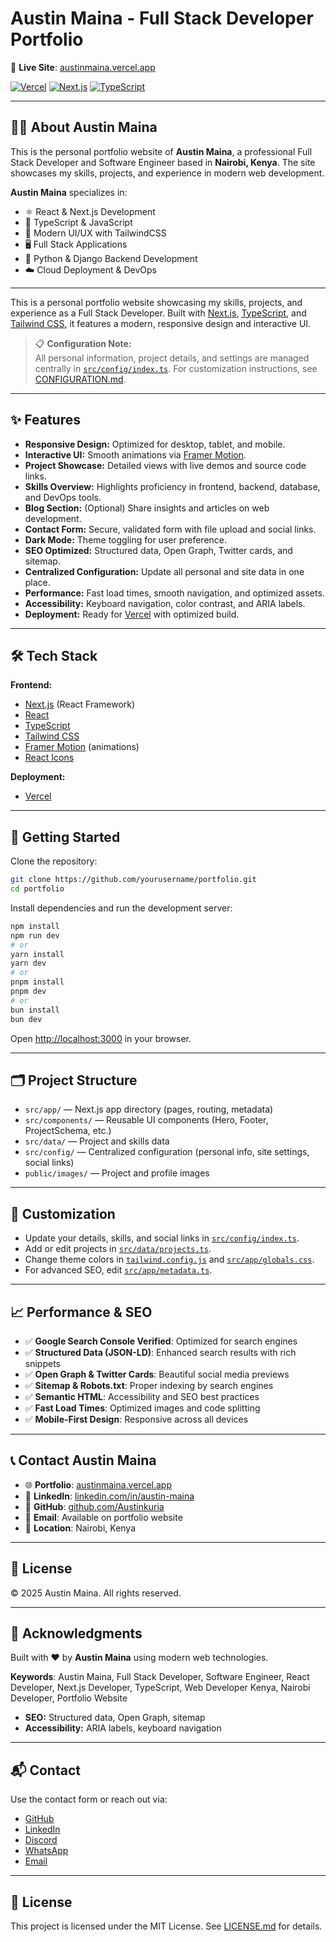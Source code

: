 # Austin Maina - Full Stack Developer Portfolio

🚀 **Live Site**: [austinmaina.vercel.app](https://austinmaina.vercel.app)

[![Vercel](https://img.shields.io/badge/Deployed%20on-Vercel-black?style=for-the-badge&logo=vercel)](https://austinmaina.vercel.app)
[![Next.js](https://img.shields.io/badge/Next.js-14-black?style=for-the-badge&logo=next.js)](https://nextjs.org/)
[![TypeScript](https://img.shields.io/badge/TypeScript-blue?style=for-the-badge&logo=typescript)](https://www.typescriptlang.org/)

---

## 👨‍💻 About Austin Maina

This is the personal portfolio website of **Austin Maina**, a professional Full Stack Developer and Software Engineer based in **Nairobi, Kenya**. The site showcases my skills, projects, and experience in modern web development.

**Austin Maina** specializes in:
- ⚛️ React & Next.js Development
- 📘 TypeScript & JavaScript
- 🎨 Modern UI/UX with TailwindCSS
- 🖥️ Full Stack Applications
- 🐍 Python & Django Backend Development
- ☁️ Cloud Deployment & DevOps

---

This is a personal portfolio website showcasing my skills, projects, and experience as a Full Stack Developer. Built with [Next.js](https://nextjs.org), [TypeScript](https://www.typescriptlang.org/), and [Tailwind CSS](https://tailwindcss.com/), it features a modern, responsive design and interactive UI.

> 📋 **Configuration Note:**  
All personal information, project details, and settings are managed centrally in [`src/config/index.ts`](src/config/index.ts). For customization instructions, see [CONFIGURATION.md](CONFIGURATION.md).

---

## ✨ Features

- **Responsive Design:** Optimized for desktop, tablet, and mobile.
- **Interactive UI:** Smooth animations via [Framer Motion](https://www.framer.com/motion/).
- **Project Showcase:** Detailed views with live demos and source code links.
- **Skills Overview:** Highlights proficiency in frontend, backend, database, and DevOps tools.
- **Blog Section:** (Optional) Share insights and articles on web development.
- **Contact Form:** Secure, validated form with file upload and social links.
- **Dark Mode:** Theme toggling for user preference.
- **SEO Optimized:** Structured data, Open Graph, Twitter cards, and sitemap.
- **Centralized Configuration:** Update all personal and site data in one place.
- **Performance:** Fast load times, smooth navigation, and optimized assets.
- **Accessibility:** Keyboard navigation, color contrast, and ARIA labels.
- **Deployment:** Ready for [Vercel](https://vercel.com/) with optimized build.

---

## 🛠️ Tech Stack

**Frontend:**
- [Next.js](https://nextjs.org/) (React Framework)
- [React](https://reactjs.org/)
- [TypeScript](https://www.typescriptlang.org/)
- [Tailwind CSS](https://tailwindcss.com/)
- [Framer Motion](https://www.framer.com/motion/) (animations)
- [React Icons](https://react-icons.github.io/react-icons/)

**Deployment:**
- [Vercel](https://vercel.com/)

---

## 🚀 Getting Started

Clone the repository:

```bash
git clone https://github.com/yourusername/portfolio.git
cd portfolio
```

Install dependencies and run the development server:

```bash
npm install
npm run dev
# or
yarn install
yarn dev
# or
pnpm install
pnpm dev
# or
bun install
bun dev
```

Open [http://localhost:3000](http://localhost:3000) in your browser.

---

## 🗂️ Project Structure

- `src/app/` — Next.js app directory (pages, routing, metadata)
- `src/components/` — Reusable UI components (Hero, Footer, ProjectSchema, etc.)
- `src/data/` — Project and skills data
- `src/config/` — Centralized configuration (personal info, site settings, social links)
- `public/images/` — Project and profile images

---

## 🧩 Customization

- Update your details, skills, and social links in [`src/config/index.ts`](src/config/index.ts).
- Add or edit projects in [`src/data/projects.ts`](src/data/projects.ts).
- Change theme colors in [`tailwind.config.js`](tailwind.config.js) and [`src/app/globals.css`](src/app/globals.css).
- For advanced SEO, edit [`src/app/metadata.ts`](src/app/metadata.ts).

---

## 📈 Performance & SEO

- ✅ **Google Search Console Verified**: Optimized for search engines
- ✅ **Structured Data (JSON-LD)**: Enhanced search results with rich snippets
- ✅ **Open Graph & Twitter Cards**: Beautiful social media previews
- ✅ **Sitemap & Robots.txt**: Proper indexing by search engines
- ✅ **Semantic HTML**: Accessibility and SEO best practices
- ✅ **Fast Load Times**: Optimized images and code splitting
- ✅ **Mobile-First Design**: Responsive across all devices

---

## 📞 Contact Austin Maina

- 🌐 **Portfolio**: [austinmaina.vercel.app](https://austinmaina.vercel.app)
- 💼 **LinkedIn**: [linkedin.com/in/austin-maina](https://www.linkedin.com/in/austin-maina/)
- 🐙 **GitHub**: [github.com/Austinkuria](https://github.com/Austinkuria)
- 📧 **Email**: Available on portfolio website
- 📍 **Location**: Nairobi, Kenya

---

## 📄 License

© 2025 Austin Maina. All rights reserved.

---

## 🙏 Acknowledgments

Built with ❤️ by **Austin Maina** using modern web technologies.

**Keywords**: Austin Maina, Full Stack Developer, Software Engineer, React Developer, Next.js Developer, TypeScript, Web Developer Kenya, Nairobi Developer, Portfolio Website


- **SEO:** Structured data, Open Graph, sitemap
- **Accessibility:** ARIA labels, keyboard navigation

---

## 📬 Contact

Use the contact form or reach out via:
- [GitHub](https://github.com/Austinkuria)
- [LinkedIn](https://www.linkedin.com/in/austin-maina/)
- [Discord](https://discord.gg/austin.125)
- [WhatsApp](https://wa.me/your-number)
- [Email](mailto:your-email@example.com)

---

## 📜 License

This project is licensed under the MIT License. See [LICENSE.md](LICENSE.md) for details.
